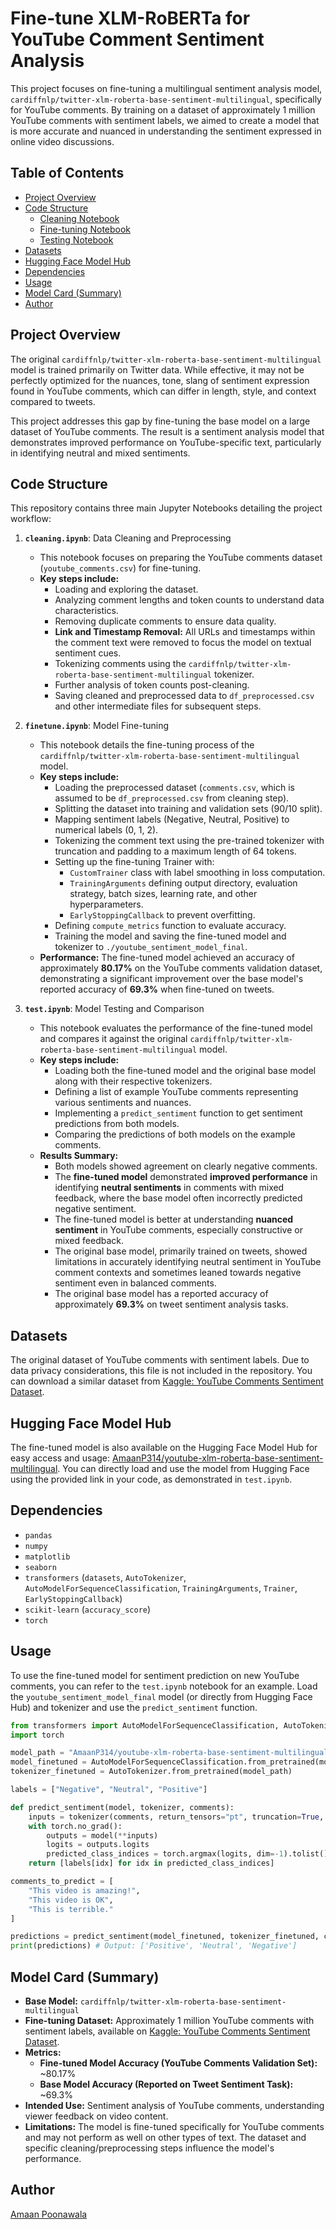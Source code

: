 
# Fine-tune XLM-RoBERTa for YouTube Comment Sentiment Analysis 

This project focuses on fine-tuning a multilingual sentiment analysis model, `cardiffnlp/twitter-xlm-roberta-base-sentiment-multilingual`, specifically for YouTube comments. By training on a dataset of approximately 1 million YouTube comments with sentiment labels, we aimed to create a model that is more accurate and nuanced in understanding the sentiment expressed in online video discussions.
## Table of Contents

- [Project Overview](#project-overview)
- [Code Structure](#code-structure)
  - [Cleaning Notebook](#cleaningipynb-data-cleaning-and-preprocessing)
  - [Fine-tuning Notebook](#finetuneipynb-model-fine-tuning)
  - [Testing Notebook](#testipynb-model-testing-and-comparison)
- [Datasets](#datasets)
- [Hugging Face Model Hub](#hugging-face-model-hub)
- [Dependencies](#dependencies)
- [Usage](#usage)
- [Model Card (Summary)](#model-card-summary)
- [Author](#author)

## Project Overview

The original `cardiffnlp/twitter-xlm-roberta-base-sentiment-multilingual` model is trained primarily on Twitter data. While effective, it may not be perfectly optimized for the nuances, tone, slang of sentiment expression found in YouTube comments, which can differ in length, style, and context compared to tweets.

This project addresses this gap by fine-tuning the base model on a large dataset of YouTube comments. The result is a sentiment analysis model that demonstrates improved performance on YouTube-specific text, particularly in identifying neutral and mixed sentiments.

## Code Structure

This repository contains three main Jupyter Notebooks detailing the project workflow:

1.  **`cleaning.ipynb`**: Data Cleaning and Preprocessing
    *   This notebook focuses on preparing the YouTube comments dataset (`youtube_comments.csv`) for fine-tuning.
    *   **Key steps include:**
        *   Loading and exploring the dataset.
        *   Analyzing comment lengths and token counts to understand data characteristics.
        *   Removing duplicate comments to ensure data quality.
        *   **Link and Timestamp Removal:** All URLs and timestamps within the comment text were removed to focus the model on textual sentiment cues.
        *   Tokenizing comments using the `cardiffnlp/twitter-xlm-roberta-base-sentiment-multilingual` tokenizer.
        *   Further analysis of token counts post-cleaning.
        *   Saving cleaned and preprocessed data to `df_preprocessed.csv` and other intermediate files for subsequent steps.

2.  **`finetune.ipynb`**: Model Fine-tuning
    *   This notebook details the fine-tuning process of the `cardiffnlp/twitter-xlm-roberta-base-sentiment-multilingual` model.
    *   **Key steps include:**
        *   Loading the preprocessed dataset (`comments.csv`, which is assumed to be `df_preprocessed.csv` from cleaning step).
        *   Splitting the dataset into training and validation sets (90/10 split).
        *   Mapping sentiment labels (Negative, Neutral, Positive) to numerical labels (0, 1, 2).
        *   Tokenizing the comment text using the pre-trained tokenizer with truncation and padding to a maximum length of 64 tokens.
        *   Setting up the fine-tuning Trainer with:
            *   `CustomTrainer` class with label smoothing in loss computation.
            *   `TrainingArguments` defining output directory, evaluation strategy, batch sizes, learning rate, and other hyperparameters.
            *   `EarlyStoppingCallback` to prevent overfitting.
        *   Defining `compute_metrics` function to evaluate accuracy.
        *   Training the model and saving the fine-tuned model and tokenizer to `./youtube_sentiment_model_final`.
    *   **Performance:** The fine-tuned model achieved an accuracy of approximately **80.17%** on the YouTube comments validation dataset, demonstrating a significant improvement over the base model's reported accuracy of **69.3%** when fine-tuned on tweets.

3.  **`test.ipynb`**: Model Testing and Comparison
    *   This notebook evaluates the performance of the fine-tuned model and compares it against the original `cardiffnlp/twitter-xlm-roberta-base-sentiment-multilingual` model.
    *   **Key steps include:**
        *   Loading both the fine-tuned model and the original base model along with their respective tokenizers.
        *   Defining a list of example YouTube comments representing various sentiments and nuances.
        *   Implementing a `predict_sentiment` function to get sentiment predictions from both models.
        *   Comparing the predictions of both models on the example comments.
    *   **Results Summary:**
        *   Both models showed agreement on clearly negative comments.
        *   The **fine-tuned model** demonstrated **improved performance** in identifying **neutral sentiments** in comments with mixed feedback, where the base model often incorrectly predicted negative sentiment.
        *   The fine-tuned model is better at understanding **nuanced sentiment** in YouTube comments, especially constructive or mixed feedback.
        *   The original base model, primarily trained on tweets, showed limitations in accurately identifying neutral sentiment in YouTube comment contexts and sometimes leaned towards negative sentiment even in balanced comments.
        *   The original base model has a reported accuracy of approximately **69.3%** on tweet sentiment analysis tasks.

## Datasets

The original dataset of YouTube comments with sentiment labels. Due to data privacy considerations, this file is not included in the repository. You can download a similar dataset from [Kaggle: YouTube Comments Sentiment Dataset](https://www.kaggle.com/datasets/amaanpoonawala/youtube-comments-sentiment-dataset). 

## Hugging Face Model Hub

The fine-tuned model is also available on the Hugging Face Model Hub for easy access and usage: [AmaanP314/youtube-xlm-roberta-base-sentiment-multilingual](https://huggingface.co/AmaanP314/youtube-xlm-roberta-base-sentiment-multilingual). You can directly load and use the model from Hugging Face using the provided link in your code, as demonstrated in `test.ipynb`.

## Dependencies

*   `pandas`
*   `numpy`
*   `matplotlib`
*   `seaborn`
*   `transformers` (`datasets`, `AutoTokenizer`, `AutoModelForSequenceClassification`, `TrainingArguments`, `Trainer`, `EarlyStoppingCallback`)
*   `scikit-learn` (`accuracy_score`)
*   `torch`

## Usage

To use the fine-tuned model for sentiment prediction on new YouTube comments, you can refer to the `test.ipynb` notebook for an example.  Load the `youtube_sentiment_model_final` model (or directly from Hugging Face Hub) and tokenizer and use the `predict_sentiment` function.

```python
from transformers import AutoModelForSequenceClassification, AutoTokenizer
import torch

model_path = "AmaanP314/youtube-xlm-roberta-base-sentiment-multilingual"
model_finetuned = AutoModelForSequenceClassification.from_pretrained(model_path)
tokenizer_finetuned = AutoTokenizer.from_pretrained(model_path)

labels = ["Negative", "Neutral", "Positive"]

def predict_sentiment(model, tokenizer, comments):
    inputs = tokenizer(comments, return_tensors="pt", truncation=True, padding=True, max_length=64)
    with torch.no_grad():
        outputs = model(**inputs)
        logits = outputs.logits
        predicted_class_indices = torch.argmax(logits, dim=-1).tolist()
    return [labels[idx] for idx in predicted_class_indices]

comments_to_predict = [
    "This video is amazing!",
    "This video is OK",
    "This is terrible."
]

predictions = predict_sentiment(model_finetuned, tokenizer_finetuned, comments_to_predict)
print(predictions) # Output: ['Positive', 'Neutral', 'Negative']
```
## Model Card (Summary)

*   **Base Model:** `cardiffnlp/twitter-xlm-roberta-base-sentiment-multilingual`
*   **Fine-tuning Dataset:** Approximately 1 million YouTube comments with sentiment labels, available on [Kaggle: YouTube Comments Sentiment Dataset](https://www.kaggle.com/datasets/amaanpoonawala/youtube-comments-sentiment-dataset).
*   **Metrics:**
    *   **Fine-tuned Model Accuracy (YouTube Comments Validation Set):** ~80.17%
    *   **Base Model Accuracy (Reported on Tweet Sentiment Task):** ~69.3%
*   **Intended Use:** Sentiment analysis of YouTube comments, understanding viewer feedback on video content.
*   **Limitations:** The model is fine-tuned specifically for YouTube comments and may not perform as well on other types of text. The dataset and specific cleaning/preprocessing steps influence the model's performance.

## Author

[Amaan Poonawala](https://www.linkedin.com/in/amaan-poonawala/)
